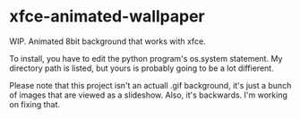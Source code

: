 # xfce-animated-wallpaper
WIP. Animated 8bit background that works with xfce.

To install, you have to edit the python program's os.system statement. My directory path is listed, but yours is probably going to be a lot diffierent.

Please note that this project isn't an actuall .gif background, it's just a bunch of images that are viewed as a slideshow. Also, it's backwards. I'm working on fixing that.
